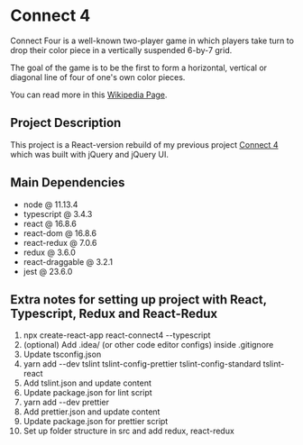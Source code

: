 # Connect 4
Connect Four is a well-known two-player game in which players take turn to drop their color piece in a vertically suspended 6-by-7 grid.

The goal of the game is to be the first to form a horizontal, vertical or diagonal line of four of one's own color pieces.

You can read more in this [Wikipedia Page](https://en.wikipedia.org/wiki/Connect_Four).

## Project Description
This project is a React-version rebuild of my previous project [Connect 4](https://github.com/RageBill/connect4) which was built with jQuery and jQuery UI.

## Main Dependencies

* node @ 11.13.4
* typescript @ 3.4.3
* react @ 16.8.6
* react-dom @ 16.8.6
* react-redux @ 7.0.6
* redux @ 3.6.0
* react-draggable @ 3.2.1
* jest @ 23.6.0

## Extra notes for setting up project with React, Typescript, Redux and React-Redux
1. npx create-react-app react-connect4 --typescript
2. (optional) Add .idea/ (or other code editor configs) inside .gitignore
3. Update tsconfig.json
4. yarn add --dev tslint tslint-config-prettier tslint-config-standard tslint-react
5. Add tslint.json and update content
6. Update package.json for lint script
7. yarn add --dev prettier
8. Add prettier.json and update content
9. Update package.json for prettier script
10. Set up folder structure in src and add redux, react-redux